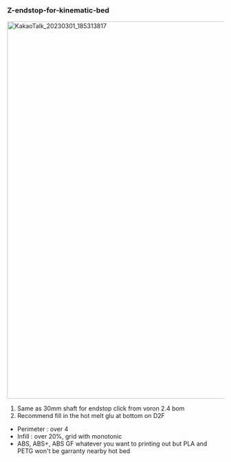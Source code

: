 ### **Z-endstop-for-kinematic-bed**

<img width="878" alt="KakaoTalk_20230301_185313817" src="https://user-images.githubusercontent.com/50421769/222160419-617ed4ed-063c-45cf-af09-64ae860615a3.png">

1. Same as 30mm shaft for endstop click from voron 2.4 bom
2. Recommend fill in the hot melt glu at bottom on D2F

- Perimeter : over 4
- Infill : over 20%, grid with monotonic
- ABS, ABS+, ABS GF whatever you want to printing out but PLA and PETG won't be garranty nearby hot bed
